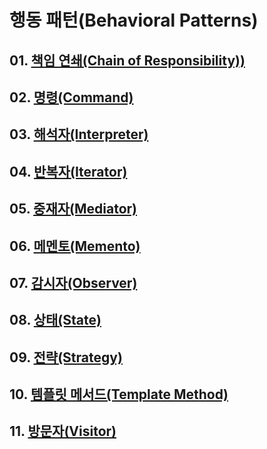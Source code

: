 # 행동 패턴(Behavioral Patterns)

## 01. [책임 연쇄(Chain of Responsibility))]()

## 02. [명령(Command)]()

## 03. [해석자(Interpreter)]()

## 04. [반복자(Iterator)]()

## 05. [중재자(Mediator)]()

## 06. [메멘토(Memento)]()

## 07. [감시자(Observer)]()

## 08. [상태(State)]()

## 09. [전략(Strategy)]()

## 10. [템플릿 메서드(Template Method)]()

## 11. [방문자(Visitor)]()
